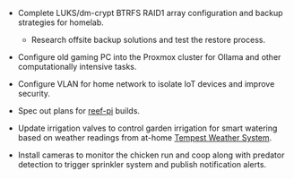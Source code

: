 - Complete LUKS/dm-crypt BTRFS RAID1 array configuration and backup strategies for homelab.
    - Research offsite backup solutions and test the restore process.
- Configure old gaming PC into the Proxmox cluster for Ollama and other computationally intensive tasks.
- Configure VLAN for home network to isolate IoT devices and improve security.
- Spec out plans for [reef-pi](https://reef-pi.github.io/) builds.
- Update irrigation valves to control garden irrigation for smart watering based on weather readings from at-home [Tempest Weather System](https://shop.tempest.earth/products/tempest).

- Install cameras to monitor the chicken run and coop along with predator detection to trigger sprinkler system and publish notification alerts. 